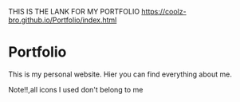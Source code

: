  THIS IS THE LANK FOR MY PORTFOLIO  https://coolz-bro.github.io/Portfolio/index.html 

<h1>Portfolio</h1>

<p>
    This is my personal website. Hier you can find everything about me. 
</p>

<p>
    Note!!,all icons I used don't belong to me
</p>
